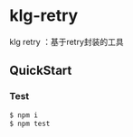 # klg-retry
klg retry ：基于retry封装的工具

## QuickStart

<!-- add docs here for user -->

### Test

```bash
$ npm i
$ npm test
```

